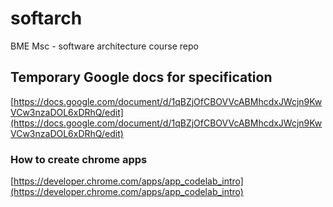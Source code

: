 # softarch
BME Msc - software architecture course repo

## Temporary Google docs for specification
[https://docs.google.com/document/d/1qBZjOfCBOVVcABMhcdxJWcjn9KwVCw3nzaDOL6xDRhQ/edit](https://docs.google.com/document/d/1qBZjOfCBOVVcABMhcdxJWcjn9KwVCw3nzaDOL6xDRhQ/edit)

### How to create chrome apps
[https://developer.chrome.com/apps/app_codelab_intro](https://developer.chrome.com/apps/app_codelab_intro)
